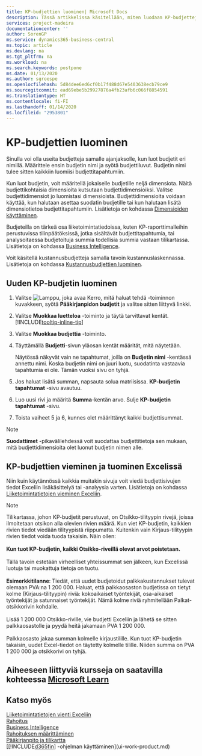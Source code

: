 ```yaml
---
title: KP-budjettien luominen| Microsoft Docs
description: Tässä artikkelissa käsitellään, miten luodaan KP-budjetteja ennustamaan erilaisia taloudellisia toimintoja ja miten dimensiot määritetään liiketoimintatietoja varten.
services: project-madeira
documentationcenter: ''
author: SorenGP
ms.service: dynamics365-business-central
ms.topic: article
ms.devlang: na
ms.tgt_pltfrm: na
ms.workload: na
ms.search.keywords: postpone
ms.date: 01/13/2020
ms.author: sgroespe
ms.openlocfilehash: 5d84dee6ed6cf0b17f488d67e5403638ecb79ce9
ms.sourcegitcommit: ead69ebe5b29927876a4fb23afb6c066f8854591
ms.translationtype: HT
ms.contentlocale: fi-FI
ms.lasthandoff: 01/14/2020
ms.locfileid: "2953801"
---
```

# <a name="create-gl-budgets"></a>KP-budjettien luominen
Sinulla voi olla useita budjetteja samalle ajanjaksolle, kun luot budjetit eri nimillä. Määrittele ensin budjetin nimi ja syötä budjettiluvut. Budjetin nimi tulee sitten kaikkiin luomiisi budjettitapahtumiin.  

Kun luot budjetin, voit määritellä jokaiselle budjetille neljä dimensiota. Näitä budjettikohtaisia dimensioita kutsutaan budjettidimensioiksi. Valitse budjettidimensiot jo luomistasi dimensioista. Budjettidimensioita voidaan käyttää, kun halutaan asettaa suodatin budjetille tai kun halutaan lisätä dimensiotietoa budjettitapahtumiin. Lisätietoja on kohdassa [Dimensioiden käyttäminen](finance-dimensions.md).

Budjeteilla on tärkeä osa liiketoimintatiedoissa, kuten KP-raporttimalleihin perustuvissa tilinpäätöksissä, jotka sisältävät budjettitapahtumia, tai analysoitaessa budjetoituja summia todellisia summia vastaan tilikartassa. Lisätietoja on kohdassa [Business Intelligence](bi.md).

Voit käsitellä kustannusbudjetteja samalla tavoin kustannuslaskennassa. Lisätietoja on kohdassa [Kustannusbudjettien luominen](finance-create-cost-budgets.md).    

## <a name="to-create-a-new-gl-budget"></a>Uuden KP-budjetin luominen  
1. Valitse ![Lamppu, joka avaa Kerro, mitä haluat tehdä -toiminnon](media/ui-search/search_small.png "Kerro, mitä haluat tehdä") kuvakkeen, syötä **Pääkirjanpidon budjetit** ja valitse sitten liittyvä linkki.  
2. Valitse **Muokkaa luetteloa** -toiminto ja täytä tarvittavat kentät. [!INCLUDE[tooltip-inline-tip](includes/tooltip-inline-tip_md.md)]  
3. Valitse **Muokkaa budjettia** -toiminto.
4. Täyttämällä **Budjetti**-sivun yläosan kentät määrität, mitä näytetään.  

    Näytössä näkyvät vain ne tapahtumat, joilla on **Budjetin nimi** -kentässä annettu nimi. Koska budjetin nimi on juuri luotu, suodatinta vastaavia tapahtumia ei ole. Tämän vuoksi sivu on tyhjä.  
5. Jos haluat lisätä summan, napsauta solua matriisissa. **KP-budjetin tapahtumat** -sivu avautuu.  
6. Luo uusi rivi ja määritä **Summa**-kentän arvo. Sulje **KP-budjetin tapahtumat** -sivu.  
7. Toista vaiheet 5 ja 6, kunnes olet määrittänyt kaikki budjettisummat.  

> [!NOTE]  
>  **Suodattimet** -pikavälilehdessä voit suodattaa budjettitietoja sen mukaan, mitä budjettidimensioita olet luonut budjetin nimen alle.

## <a name="exporting-and-importing-gl-budgets-with-excel"></a>KP-budjettien vieminen ja tuominen Excelissä
Niin kuin käytännössä kaikkia muitakin sivuja voit viedä budjettisivujen tiedot Exceliin lisäkäsittelyä tai -analyysia varten. Lisätietoja on kohdassa [Liiketoimintatietojen vieminen Exceliin](about-export-data.md).

> [!NOTE]
> Tilikartassa, johon KP-budjetit perustuvat, on Otsikko-tilityypin rivejä, joissa ilmoitetaan otsikon alla olevien rivien määrä. Kun viet KP-budjetin, kaikkien rivien tiedot viedään tilityypistä riippumatta. Kuitenkin vain Kirjaus-tilityypin rivien tiedot voida tuoda takaisin. Näin ollen: <br /><br /> **Kun tuot KP-budjetin, kaikki Otsikko-riveillä olevat arvot poistetaan.** <br /><br /> Tällä tavoin estetään virheelliset yhteissummat sen jälkeen, kun Excelissä luotuja tai muokattuja tietoja on tuotu.<br /><br /> **Esimerkkitilanne**: Tiedät, että uudet budjetoidut palkkakustannukset tulevat olemaan PVA:na 1 200 000. Haluat, että palkkaosaston budjetissa on tietyt kolme (Kirjaus-tilityypin) riviä: kokoaikaiset työntekijät, osa-aikaiset työntekijät ja satunnaiset työntekijät. Nämä kolme riviä ryhmitellään Palkat-otsikkorivin kohdalle.<br /><br />Lisää 1 200 000 Otsikko-riville, vie budjetti Exceliin ja lähetä se sitten palkkaosastolle ja pyydä heitä jakamaan PVA 1 200 000.<br /><br /> Palkkaosasto jakaa summan kolmelle kirjaustilille. Kun tuot KP-budjetin takaisin, uudet Excel-tiedot on täytetty kolmelle tilille. Niiden summa on PVA 1 200 000 ja otsikkorivi on tyhjä.

## <a name="see-related-training-at-microsoft-learnlearnmodulesbudgets-exchange-rates-dynamics-365-business-centralindex"></a>Aiheeseen liittyviä kursseja on saatavilla kohteessa [Microsoft Learn](/learn/modules/budgets-exchange-rates-dynamics-365-business-central/index)

## <a name="see-also"></a>Katso myös
[Liiketoimintatietojen vienti Exceliin](about-export-data.md)  
[Rahoitus](finance.md)  
[Business Intelligence](bi.md)  
[Rahoituksen määrittäminen](finance-setup-finance.md)  
[Pääkirjanpito ja tilikartta](finance-general-ledger.md)  
[[!INCLUDE[d365fin](includes/d365fin_md.md)] -ohjelman käyttäminen](ui-work-product.md)  
